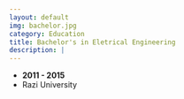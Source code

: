 ```yaml
---
layout: default
img: bachelor.jpg
category: Education
title: Bachelor's in Eletrical Engineering
description: |
---
```


* __2011 - 2015__
* Razi University


